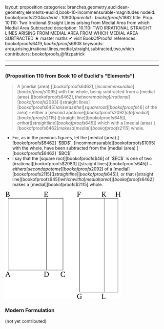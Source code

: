 layout: proposition
categories: branches,geometry,euclidean-geometry,elements-euclid,book-10-incommensurable-magnitudes
nodeid: bookofproofs$2204
orderid: 10900
parentid: bookofproofs$1882
title: Prop. 10.110: Two Irrational Straight Lines arising from Medial Area from which Medial Area Subtracted
description: 10.110: TWO IRRATIONAL STRAIGHT LINES ARISING FROM MEDIAL AREA FROM WHICH MEDIAL AREA SUBTRACTED &#9733; master maths &#10004; visit BookOfProofs!
references: bookofproofs$6419,bookofproofs$6908
keywords: area,arising,irrational,lines,medial,straight,subtracted,two,which
contributors: bookofproofs,@fitzpatrick

---


---

### (Proposition 110 from Book 10 of Euclid's “Elements”)

> A [medial (area) ][bookofproofs$6462], [incommensurable][bookofproofs$1095] with the whole, being subtracted from a [medial (area) ][bookofproofs$6462], the two remaining [irrational][bookofproofs$2083] ([straight lines][bookofproofs$645]) arise (as) the ([square root][bookofproofs$46] of the area) - either a [second apotome][bookofproofs$2092] of a [medial][bookofproofs$2115] ([straight line][bookofproofs$645]), or that ([straight line][bookofproofs$645]) which with a [medial (area) ][bookofproofs$6462] makes a [medial][bookofproofs$2115] whole.
* For, as in the previous figures, let the [medial (area) ][bookofproofs$6462] `$BD$`, [incommensurable][bookofproofs$1095] with the whole, have been subtracted from the [medial (area) ][bookofproofs$6462] `$BC$`.
* I say that the [square root][bookofproofs$46] of `$EC$` is one of two [irrational][bookofproofs$2083] ([straight lines][bookofproofs$645]) - either a [second apotome][bookofproofs$2092] of a [medial][bookofproofs$2115] ([straight line][bookofproofs$645]), or that ([straight line][bookofproofs$645]) which with a [medial (area) ][bookofproofs$6462] makes a [medial][bookofproofs$2115] whole.

![fig109e](https://github.com/bookofproofs/bookofproofs.github.io/blob/main/_sources/_assets/images/euclid/Book10/fig109e.png?raw=true)



### Modern Formulation

(not yet contributed)
